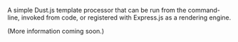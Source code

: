 A simple Dust.js template processor that can be run from the command-line, invoked from code, or registered with Express.js as a rendering engine.

(More information coming soon.)
